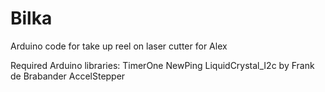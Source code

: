 # Bilka
Arduino code for take up reel on laser cutter for Alex


Required Arduino libraries:
TimerOne
NewPing
LiquidCrystal_I2c by Frank de Brabander
AccelStepper
